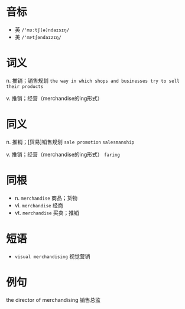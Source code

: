 # 音标

- 英 `/'mɜːtʃ(ə)ndaɪsɪŋ/`
- 美 `/'mɝtʃəndaɪzɪŋ/`

# 词义

n. 推销；销售规划
`the way in which shops and businesses try to sell their products`

v. 推销；经营（merchandise的ing形式）


# 同义

n. 推销；[贸易]销售规划
`sale promotion` `salesmanship`

v. 推销；经营（merchandise的ing形式）
`faring`

# 同根

- n. `merchandise` 商品；货物
- vi. `merchandise` 经商
- vt. `merchandise` 买卖；推销

# 短语

- `visual merchandising` 视觉营销

# 例句

the director of merchandising
销售总监


